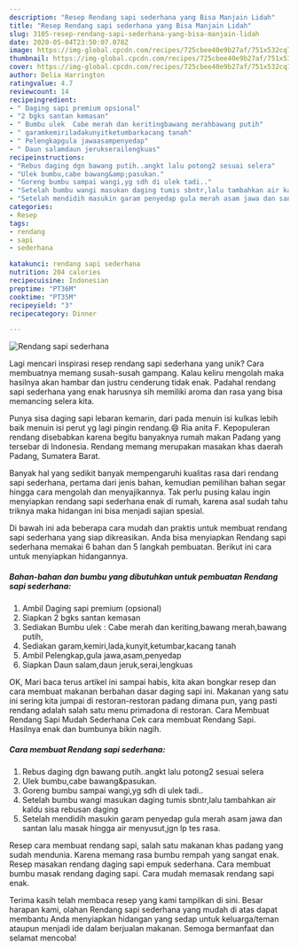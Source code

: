 ```yaml
---
description: "Resep Rendang sapi sederhana yang Bisa Manjain Lidah"
title: "Resep Rendang sapi sederhana yang Bisa Manjain Lidah"
slug: 3105-resep-rendang-sapi-sederhana-yang-bisa-manjain-lidah
date: 2020-05-04T23:50:07.078Z
image: https://img-global.cpcdn.com/recipes/725cbee40e9b27af/751x532cq70/rendang-sapi-sederhana-foto-resep-utama.jpg
thumbnail: https://img-global.cpcdn.com/recipes/725cbee40e9b27af/751x532cq70/rendang-sapi-sederhana-foto-resep-utama.jpg
cover: https://img-global.cpcdn.com/recipes/725cbee40e9b27af/751x532cq70/rendang-sapi-sederhana-foto-resep-utama.jpg
author: Delia Harrington
ratingvalue: 4.7
reviewcount: 14
recipeingredient:
- " Daging sapi premium opsional"
- "2 bgks santan kemasan"
- " Bumbu ulek  Cabe merah dan keritingbawang merahbawang putih"
- " garamkemiriladakunyitketumbarkacang tanah"
- " Pelengkapgula jawaasampenyedap"
- " Daun salamdaun jerukserailengkuas"
recipeinstructions:
- "Rebus daging dgn bawang putih..angkt lalu potong2 sesuai selera"
- "Ulek bumbu,cabe bawang&amp;pasukan."
- "Goreng bumbu sampai wangi,yg sdh di ulek tadi.."
- "Setelah bumbu wangi masukan daging tumis sbntr,lalu tambahkan air kaldu sisa rebusan daging"
- "Setelah mendidih masukin garam penyedap gula merah asam jawa dan santan lalu masak hingga air menyusut,jgn lp tes rasa."
categories:
- Resep
tags:
- rendang
- sapi
- sederhana

katakunci: rendang sapi sederhana 
nutrition: 204 calories
recipecuisine: Indonesian
preptime: "PT36M"
cooktime: "PT35M"
recipeyield: "3"
recipecategory: Dinner

---
```



![Rendang sapi sederhana](https://img-global.cpcdn.com/recipes/725cbee40e9b27af/751x532cq70/rendang-sapi-sederhana-foto-resep-utama.jpg)

Lagi mencari inspirasi resep rendang sapi sederhana yang unik? Cara membuatnya memang susah-susah gampang. Kalau keliru mengolah maka hasilnya akan hambar dan justru cenderung tidak enak. Padahal rendang sapi sederhana yang enak harusnya sih memiliki aroma dan rasa yang bisa memancing selera kita.

Punya sisa daging sapi lebaran kemarin, dari pada menuin isi kulkas lebih baik menuin isi perut yg lagi pingin rendang.😄 Ria anita F. Kepopuleran rendang disebabkan karena begitu banyaknya rumah makan Padang yang tersebar di Indonesia. Rendang memang merupakan masakan khas daerah Padang, Sumatera Barat.

Banyak hal yang sedikit banyak mempengaruhi kualitas rasa dari rendang sapi sederhana, pertama dari jenis bahan, kemudian pemilihan bahan segar hingga cara mengolah dan menyajikannya. Tak perlu pusing kalau ingin menyiapkan rendang sapi sederhana enak di rumah, karena asal sudah tahu triknya maka hidangan ini bisa menjadi sajian spesial.


Di bawah ini ada beberapa cara mudah dan praktis untuk membuat rendang sapi sederhana yang siap dikreasikan. Anda bisa menyiapkan Rendang sapi sederhana memakai 6 bahan dan 5 langkah pembuatan. Berikut ini cara untuk menyiapkan hidangannya.

<!--inarticleads1-->

##### Bahan-bahan dan bumbu yang dibutuhkan untuk pembuatan Rendang sapi sederhana:

1. Ambil  Daging sapi premium (opsional)
1. Siapkan 2 bgks santan kemasan
1. Sediakan  Bumbu ulek : Cabe merah dan keriting,bawang merah,bawang putih,
1. Sediakan  garam,kemiri,lada,kunyit,ketumbar,kacang tanah
1. Ambil  Pelengkap,gula jawa,asam,penyedap
1. Siapkan  Daun salam,daun jeruk,serai,lengkuas


OK, Mari baca terus artikel ini sampai habis, kita akan bongkar resep dan cara membuat makanan berbahan dasar daging sapi ini. Makanan yang satu ini sering kita jumpai di restoran-restoran padang dimana pun, yang pasti rendang adalah salah satu menu primadona di restoran. Cara Membuat Rendang Sapi Mudah Sederhana Cek cara membuat Rendang Sapi. Hasilnya enak dan bumbunya bikin nagih. 

<!--inarticleads2-->

##### Cara membuat Rendang sapi sederhana:

1. Rebus daging dgn bawang putih..angkt lalu potong2 sesuai selera
1. Ulek bumbu,cabe bawang&amp;pasukan.
1. Goreng bumbu sampai wangi,yg sdh di ulek tadi..
1. Setelah bumbu wangi masukan daging tumis sbntr,lalu tambahkan air kaldu sisa rebusan daging
1. Setelah mendidih masukin garam penyedap gula merah asam jawa dan santan lalu masak hingga air menyusut,jgn lp tes rasa.


Resep cara membuat rendang sapi, salah satu makanan khas padang yang sudah mendunia. Karena memang rasa bumbu rempah yang sangat enak. Resep masakan rendang daging sapi empuk sederhana. Cara membuat bumbu masak rendang daging sapi. Cara mudah memasak rendang sapi enak. 

Terima kasih telah membaca resep yang kami tampilkan di sini. Besar harapan kami, olahan Rendang sapi sederhana yang mudah di atas dapat membantu Anda menyiapkan hidangan yang sedap untuk keluarga/teman ataupun menjadi ide dalam berjualan makanan. Semoga bermanfaat dan selamat mencoba!
